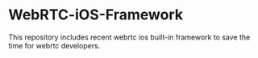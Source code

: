 # WebRTC-iOS-Framework
This repository includes recent webrtc ios built-in framework to save the time for webrtc developers.
